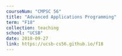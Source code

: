 ```yaml
---
courseNum: "CMPSC 56"
title: "Advanced Applications Programming"
term: "F18"
collection: teaching
school: "UCSB"
date: 2018-09-27
link: https://ucsb-cs56.github.io/f18
---
```


